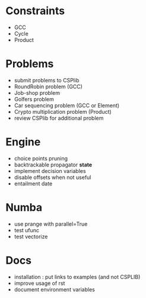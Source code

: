 # Constraints
- GCC
- Cycle
- Product

# Problems
- submit problems to CSPlib
- RoundRobin problem (GCC)
- Job-shop problem 
- Golfers problem
- Car sequencing problem (GCC or Element)
- Crypto multiplication problem (Product)
- review CSPlib for additional problem

# Engine
- choice points pruning
- backtrackable propagator __state__
- implement decision variables
- disable offsets when not useful
- entailment date

# Numba
- use prange with parallel=True
- test ufunc
- test vectorize

# Docs
- installation : put links to examples (and not CSPLIB)
- improve usage of rst
- document environment variables